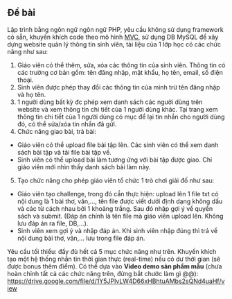 ## Đề bài

Lập trình bằng ngôn ngữ ngôn ngữ PHP, yêu cầu không sử dụng framework có sẵn, khuyến khích code theo mô hình [MVC](https://www.youtube.com/watch?v=OsCTzGASImQ&list=PLfdtiltiRHWGXVHXX09fxXDi-DqInchFD), sử dụng DB MySQL để xây dựng website quản lý thông tin sinh viên, tài liệu của 1 lớp học có các chức năng như sau:
1. Giáo viên có thể thêm, sửa, xóa các thông tin của sinh viên. Thông tin có các trường cơ bản gồm: tên đăng nhập, mật khẩu, họ tên, email, số điện thoại.
2. Sinh viên được phép thay đổi các thông tin của mình trừ tên đăng nhập và họ tên.
3. 1 người dùng bất kỳ đc phép xem danh sách các người dùng trên website và xem thông tin chi tiết của 1 người dùng khác. Tại trang xem thông tin chi tiết của 1 người dùng có mục để lại tin nhắn cho người dùng đó, có thể sửa/xóa tin nhắn đã gửi.
4. Chức năng giao bài, trả bài:
  - Giáo viên có thể upload file bài tập lên. Các sinh viên có thể xem danh sách bài tập và tải file bài tập về.
  - Sinh viên có thể upload bài làm tương ứng với bài tập được giao. Chỉ giáo viên mới nhìn thấy danh sách bài làm này.
5. Tạo chức năng cho phép giáo viên tổ chức 1 trò chơi giải đố như sau:
  - Giáo viên tạo challenge, trong đó cần thực hiện: upload lên 1 file txt có nội dung là 1 bài thơ, văn,…, tên file được viết dưới định dạng không dấu và các từ cách nhau bởi 1 khoảng trắng. Sau đó nhập gợi ý về quyển sách và submit. (Đáp án chính là tên file mà giáo viên upload lên. Không lưu đáp án ra file, DB,...).
  - Sinh viên xem gợi ý và nhập đáp án. Khi sinh viên nhập đúng thì trả về nội dung bài thơ, văn,… lưu trong file đáp án.

Yêu cầu tối thiểu: đầy đủ hết cả 5 mục chức năng như trên. Khuyến khích tạo một hệ thống nhắn tin thời gian thực (real-time) nếu có dư thời gian (sẽ được bonus thêm điểm). Có thể dựa vào **Video demo sản phẩm mẫu** (chưa hoàn chỉnh tất cả các chức năng trên, đừng bắt chước làm gì @@): https://drive.google.com/file/d/1Y5JPIvLW4D66xHBhtuAMbs2sQNd4uaHf/view

